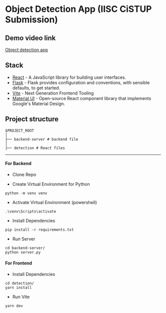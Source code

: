 # Object Detection App (IISC CiSTUP Submission)

## Demo video link 
  [Object detection app](https://drive.google.com/file/d/1t_KiW2vDfAMG5UKdLbQnxPa7CZSTn524/view?usp=sharing)

## Stack

- [React](https://reactjs.org/) - A JavaScript library for building user interfaces.
- [Flask](https://flask.palletsprojects.com/en/3.0.x/) - Flask provides configuration and conventions, with sensible defaults, to get started.
- [Vite](https://vitejs.dev/) - Next Generation Frontend Tooling
- [Material UI](https://mui.com/material-ui/) - Open-source React component library that implements Google's Material Design.

## Project structure

```
$PROJECT_ROOT
│   
├── backend-server # backend file
│   
├── detection # React files

```
---


#### For Backend

- Clone Repo

- Create Virtual Environment for Python

```
python -m venv venv
```

- Activate Virtual Environment (powershell)

```
.\venv\Scripts\activate

```

- Install Dependencies

```
pip install -r requirements.txt
```


- Run Server

```
cd backend-server/
python server.py
```

####  For Frontend

- Install Dependencies

```
cd detection/
yarn install
```
- Run Vite

```
yarn dev
```
<br/>



